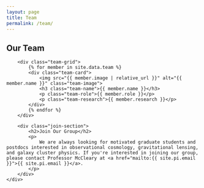 ```yaml
---
layout: page
title: Team
permalink: /team/
---
```


<section class="section">
    <div class="container">
        <div class="section-header">
            <h1>Our Team</h1>
            <div class="section-line"></div>
        </div>
        
        <div class="team-grid">
            {% for member in site.data.team %}
            <div class="team-card">
                <img src="{{ member.image | relative_url }}" alt="{{ member.name }}" class="team-image">
                <h3 class="team-name">{{ member.name }}</h3>
                <p class="team-role">{{ member.role }}</p>
                <p class="team-research">{{ member.research }}</p>
            </div>
            {% endfor %}
        </div>
        
        <div class="join-section">
            <h2>Join Our Group</h2>
            <p>
                We are always looking for motivated graduate students and postdocs interested in observational cosmology, gravitational lensing, and galaxy cluster physics. If you're interested in joining our group, please contact Professor McCleary at <a href="mailto:{{ site.pi.email }}">{{ site.pi.email }}</a>.
            </p>
        </div>
    </div>
</section>

<style>
.join-section {
    max-width: 800px;
    margin: 5rem auto 0;
    text-align: center;
    padding: 3rem;
    background: #1a1f2e;
    border-radius: 12px;
    border: 1px solid #2d3748;
}

.join-section h2 {
    color: #6366f1;
    margin-bottom: 1.5rem;
}

.join-section p {
    font-size: 1.125rem;
    line-height: 1.8;
}
</style>
